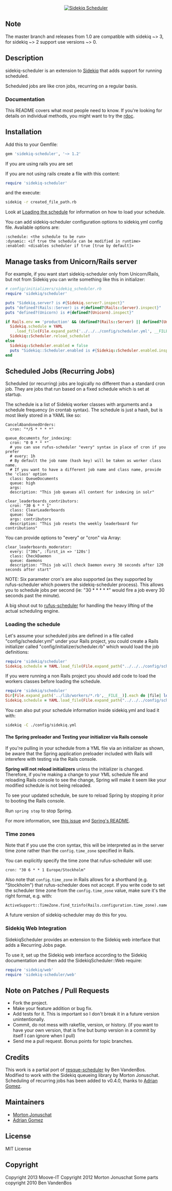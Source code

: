 <p align="center">
  <a href="http://moove-it.github.io/sidekiq-scheduler/">
    <img src="https://moove-it.github.io/sidekiq-scheduler/images/logo.png" alt="Sidekiq Scheduler" />
  </a>
</p>

## Note

The master branch and releases from 1.0 are compatible with sidekiq ~> 3, for sidekiq ~> 2 support
use versions ~> 0.

## Description

sidekiq-scheduler is an extension to [Sidekiq](http://github.com/mperham/sidekiq)
that adds support for running scheduled.

Scheduled jobs are like cron jobs, recurring on a regular basis.

### Documentation

This README covers what most people need to know. If you're looking for
details on individual methods, you might want to try the [rdoc](http://rdoc.info/github/moove-it/sidekiq-scheduler/master/frames).


## Installation

Add this to your Gemfile:
```ruby
gem 'sidekiq-scheduler', '~> 1.2'
```

If you are using rails you are set

If you are not using rails create a file with this content:
```ruby
require 'sidekiq-scheduler'
```

and the execute:
```sh
sidekiq -r created_file_path.rb
```

Look at [Loading the schedule](https://github.com/moove-it/sidekiq-scheduler/tree/0.x#loading-the-schedule)
for information on how to load your schedule.

You can add sidekiq-scheduler configuration options to sidekiq.yml config file.
Available options are:

    :schedule: <the schedule to be run>
    :dynamic: <if true the schedule can be modified in runtime>
    :enabled: <disables scheduler if true [true by default]>

## Manage tasks from Unicorn/Rails server

For example, if you want start sidekiq-scheduler only from Unicorn/Rails, but not from Sidekiq you can write something like this in initializer:

```ruby
# config/initializers/sidekiq_scheduler.rb
require 'sidekiq/scheduler'

puts "Sidekiq.server? is #{Sidekiq.server?.inspect}"
puts "defined?(Rails::Server) is #{defined?(Rails::Server).inspect}"
puts "defined?(Unicorn) is #{defined?(Unicorn).inspect}"

if Rails.env == 'production' && (defined?(Rails::Server) || defined?(Unicorn))
  Sidekiq.schedule = YAML
    .load_file(File.expand_path('../../../config/scheduler.yml', __FILE__))
  Sidekiq::Scheduler.reload_schedule!
else
  Sidekiq::Scheduler.enabled = false
  puts "Sidekiq::Scheduler.enabled is #{Sidekiq::Scheduler.enabled.inspect}"
end
```


## Scheduled Jobs (Recurring Jobs)

Scheduled (or recurring) jobs are logically no different than a standard cron
job.  They are jobs that run based on a fixed schedule which is set at
startup.

The schedule is a list of Sidekiq worker classes with arguments and a
schedule frequency (in crontab syntax).  The schedule is just a hash, but
is most likely stored in a YAML like so:

    CancelAbandonedOrders:
      cron: "*/5 * * * *"

    queue_documents_for_indexing:
      cron: "0 0 * * *"
      # you can use rufus-scheduler "every" syntax in place of cron if you prefer
      # every: 1h
      # By default the job name (hash key) will be taken as worker class name.
      # If you want to have a different job name and class name, provide the 'class' option
      class: QueueDocuments
      queue: high
      args:
      description: "This job queues all content for indexing in solr"

    clear_leaderboards_contributors:
      cron: "30 6 * * 1"
      class: ClearLeaderboards
      queue: low
      args: contributors
      description: "This job resets the weekly leaderboard for contributions"

You can provide options to "every" or "cron" via Array:

    clear_leaderboards_moderator:
      every: ["30s", :first_in => '120s']
      class: CheckDaemon
      queue: daemons
      description: "This job will check Daemon every 30 seconds after 120 seconds after start"


NOTE: Six parameter cron's are also supported (as they supported by
rufus-scheduler which powers the sidekiq-scheduler process).  This allows you
to schedule jobs per second (ie: "30 * * * * *" would fire a job every 30
seconds past the minute).

A big shout out to [rufus-scheduler](http://github.com/jmettraux/rufus-scheduler)
for handling the heavy lifting of the actual scheduling engine.


### Loading the schedule

Let's assume your scheduled jobs are defined in a file called "config/scheduler.yml" under your Rails project,
you could create a Rails initializer called "config/initializer/scheduler.rb" which would load the job definitions:

```ruby
require 'sidekiq/scheduler'
Sidekiq.schedule = YAML.load_file(File.expand_path("../../../config/scheduler.yml",__FILE__))
```

If you were running a non Rails project you should add code to load the workers classes before loading the schedule.

```ruby
require 'sidekiq/scheduler'
Dir[File.expand_path('../lib/workers/*.rb',__FILE__)].each do |file| load file; end
Sidekiq.schedule = YAML.load_file(File.expand_path("../../../config/scheduler.yml",__FILE__))
```

You can also put your schedule information inside sidekiq.yml and load it with:

```sh
sidekiq -C ./config/sidekiq.yml
```

#### The Spring preloader and Testing your initializer via Rails console

If you're pulling in your schedule from a YML file via an initializer as shown, be aware that the Spring application preloader included with Rails will interefere with testing via the Rails console.

**Spring will not reload initializers** unless the initializer is changed.  Therefore, if you're making a change to your YML schedule file and reloading Rails console to see the change, Spring will make it seem like your modified schedule is not being reloaded.

To see your updated schedule, be sure to reload Spring by stopping it prior to booting the Rails console.

Run `spring stop` to stop Spring.

For more information, see [this issue](https://github.com/Moove-it/sidekiq-scheduler/issues/35#issuecomment-48067183) and [Spring's README](https://github.com/rails/spring/blob/master/README.md).

### Time zones

Note that if you use the cron syntax, this will be interpreted as in the server time zone
rather than the `config.time_zone` specified in Rails.

You can explicitly specify the time zone that rufus-scheduler will use:

    cron: "30 6 * * 1 Europe/Stockholm"

Also note that `config.time_zone` in Rails allows for a shorthand (e.g. "Stockholm")
that rufus-scheduler does not accept. If you write code to set the scheduler time zone
from the `config.time_zone` value, make sure it's the right format, e.g. with:

    ActiveSupport::TimeZone.find_tzinfo(Rails.configuration.time_zone).name

A future version of sidekiq-scheduler may do this for you.

### Sidekiq Web Integration

SidekiqScheduler provides an extension to the Sidekiq web interface that adds a Recurring Jobs page.

To use it, set up the Sidekiq web interface according to the Sidekiq documentation and then add the SidekiqScheduler::Web require:

``` ruby
require 'sidekiq/web'
require 'sidekiq-scheduler/web'
```

## Note on Patches / Pull Requests

* Fork the project.
* Make your feature addition or bug fix.
* Add tests for it. This is important so I don't break it in a future version unintentionally.
* Commit, do not mess with rakefile, version, or history.
  (if you want to have your own version, that is fine but bump version in a commit by itself I can ignore when I pull)
* Send me a pull request. Bonus points for topic branches.

## Credits

This work is a partial port of [resque-scheduler](https://github.com/bvandenbos/resque-scheduler) by Ben VandenBos.  
Modified to work with the Sidekiq queueing library by Morton Jonuschat.
Scheduling of recurring jobs has been added to v0.4.0, thanks to [Adrian Gomez](https://github.com/adrian-gomez).

## Maintainers

* [Morton Jonuschat](https://github.com/yabawock)
* [Adrian Gomez](https://github.com/adrian-gomez)

## License

MIT License

## Copyright

Copyright 2013 Moove-IT
Copyright 2012 Morton Jonuschat
Some parts copyright 2010 Ben VandenBos

